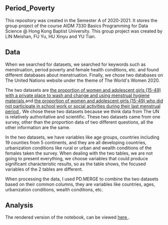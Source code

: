 ## Period_Poverty
This repository was created in the Semester A of 2020-2021. It stores the group project of the course AIDM 7330 Basics Programming  for Data Science @ Hong Kong Baptist University. This group project was created by LIN Meishan, FU Yu, HU Xinyu and YU Tian.

## Data

When we searched for datasets, we searched for keywords such as menstruation, period poverty and female health conditions, etc. and found different databases about menstruation. Finally, we chose two databases on The United Nations website under the theme of The World's Women 2020.

The two datasets are [ the proportion of women and adolescent girls (15-49) with a private place to wash and change and using menstrual hygiene materials ]( https://worlds-women-2020-data-undesa.hub.arcgis.com/datasets/proportion-of-women-and-adolescent-girls-15-49-with-a-private-place-to-wash-and-change-and-using-menstrual-hygiene-materials?geometry=-154.511%2C-19.309%2C100.020%2C38.550 )and [ the proportion of women and adolescent girls (15-49) who did not participate in school work or social activities during their last menstrual period ]( https://worlds-women-2020-data-undesa.hub.arcgis.com/datasets/proportion-of-women-and-adolescent-girls-15-49-who-did-not-participate-in-school-work-or-social-activities-during-their-last-menstrual-period ). We chose these two datasets because we think data from The UN is relatively authoritative and scientific. These two datasets came from one survey, other than the proportion data of two different questions, all the other information are the same.

In the two datasets, we have variables like age groups, countries including 19 counties from 5 continents, and they are all developing countries, urbanization conditions like rural or urban and wealth conditions of the females taken the survey. When dealing with the two tables, we are not going to present everything, we choose variables that could produce significant characteristic results, so as the table shows, the focused variables of the 2 tables are different.

When processing the data, I used PD.MERGE to combine the two datasets based on their common columns, they are variables like countries, ages, urbanization conditions, wealth conditions, etc.


## Analysis
The rendered version of the notebook, can be viewed [ here ]( https://nbviewer.jupyter.org/github/mic-lin/Period_Poverty/blob/main/7330_GroupProject_MangoX.ipynb ).
